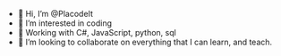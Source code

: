 - 👋 Hi, I’m @PlacodeIt
- 👀 I’m interested in coding 
- 🌱 Working with C#, JavaScript, python, sql
- 💞️ I’m looking to collaborate on everything that I can learn, and teach.

<!---
PlacodeIt/PlacodeIt is a ✨ special ✨ repository because its `README.md` (this file) appears on your GitHub profile.
You can click the Preview link to take a look at your changes.
--->
